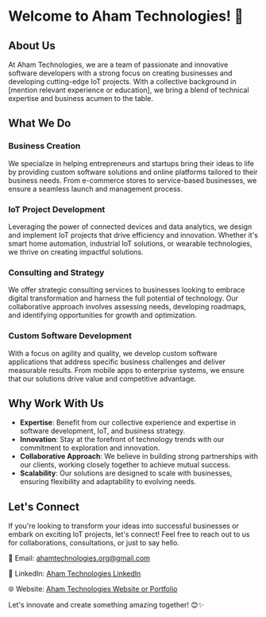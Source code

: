 # Welcome to Aham Technologies! 👋

## About Us

At Aham Technologies, we are a team of passionate and innovative software developers with a strong focus on creating businesses and developing cutting-edge IoT projects. With a collective background in [mention relevant experience or education], we bring a blend of technical expertise and business acumen to the table.

## What We Do

### Business Creation
We specialize in helping entrepreneurs and startups bring their ideas to life by providing custom software solutions and online platforms tailored to their business needs. From e-commerce stores to service-based businesses, we ensure a seamless launch and management process.

### IoT Project Development
Leveraging the power of connected devices and data analytics, we design and implement IoT projects that drive efficiency and innovation. Whether it's smart home automation, industrial IoT solutions, or wearable technologies, we thrive on creating impactful solutions.

### Consulting and Strategy
We offer strategic consulting services to businesses looking to embrace digital transformation and harness the full potential of technology. Our collaborative approach involves assessing needs, developing roadmaps, and identifying opportunities for growth and optimization.

### Custom Software Development
With a focus on agility and quality, we develop custom software applications that address specific business challenges and deliver measurable results. From mobile apps to enterprise systems, we ensure that our solutions drive value and competitive advantage.

## Why Work With Us

- **Expertise**: Benefit from our collective experience and expertise in software development, IoT, and business strategy.
- **Innovation**: Stay at the forefront of technology trends with our commitment to exploration and innovation.
- **Collaborative Approach**: We believe in building strong partnerships with our clients, working closely together to achieve mutual success.
- **Scalability**: Our solutions are designed to scale with businesses, ensuring flexibility and adaptability to evolving needs.

## Let's Connect

If you're looking to transform your ideas into successful businesses or embark on exciting IoT projects, let's connect! Feel free to reach out to us for collaborations, consultations, or just to say hello.

📧 Email: ahamtechnologies.org@gmail.com

🔗 LinkedIn: [Aham Technologies LinkedIn](https://www.linkedin.com/in/aham-technologies/)

🌐 Website: [Aham Technologies Website or Portfolio](#)

Let's innovate and create something amazing together! 😊✨
